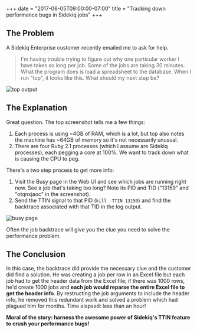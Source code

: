 +++
date = "2017-06-05T09:00:00-07:00"
title = "Tracking down performance bugs in Sidekiq jobs"
+++

## The Problem

A Sidekiq Enterprise customer recently emailed me to ask for help.

> I'm having trouble trying to figure out why one particular worker I have takes so long per job. Some of the jobs are taking 30 minutes. What the program does is load a spreadsheet to the database. When I run "top", it looks like this.  What should my next step be?

![top output](/images/debugging-top.jpg)

## The Explanation

Great question.  The top screenshot tells me a few things:

1. Each process is using ~4GB of RAM, which is a lot, but top also notes
   the machine has ~64GB of memory so it's not necessarily unusual.
2. There are four Ruby 2.1 processes (which I assume are Sidekiq
   processes), each pegging a core at 100%.  We want to track down what
   is causing the CPU to peg.

There's a two step process to get more info:

1. Visit the Busy page in the Web UI and see which jobs are running right now.
  See a job that's taking too long?  Note its PID and TID ("13159" and "otqnxjaoc" in the screenshot).
2. Send the TTIN signal to that PID (`kill -TTIN 13159`) and find the backtrace associated with that TID in the log output.

![busy page](/images/debugging-busy.png)

Often the job backtrace will give you the clue you need to solve the performance problem.

## The Conclusion

In this case, the backtrace did provide the necessary clue and the customer did find a solution.
He was creating a job per row in an Excel file but each job had to get the header data from
the Excel file; if there was 1000 rows, he'd create 1000 jobs and **each job would reparse the entire Excel file to get the header info**.
By restructing the job arguments to include the header info, he removed this redundant work and solved
a problem which had plagued him for months.  Time elapsed: less than an hour!

**Moral of the story: harness the awesome power of Sidekiq's TTIN feature to crush your performance bugs!**
